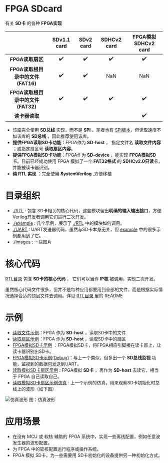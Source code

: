 FPGA SDcard
===========================
有关 **SD卡** 的各种 **FPGA实现**

|           |  SDv1.1 card       |  SDv2 card          | SDHCv2 card        | FPGA模拟SDHCv2 card |
| :-----:   | :------------:     |   :------------:    | :------------:     | :------------:     |
| **FPGA读取扇区**  | :heavy_check_mark: |  :heavy_check_mark: | :heavy_check_mark:  |  :heavy_check_mark:  | 
| **FPGA读取根目录中的文件(FAT16)** | :heavy_check_mark: |  :heavy_check_mark: | NaN  | NaN |
| **FPGA读取根目录中的文件(FAT32)** | :heavy_check_mark: |  :heavy_check_mark: | :heavy_check_mark: | :heavy_check_mark: |
| **读卡器读取**    | | | | :heavy_check_mark: |

* 该库完全使用 **SD总线** 实现，而不是 **SPI** 。笔者也有 [SPI版本](https://github.com/WangXuan95/FPGA-SDcard-File/ "SPI版本")，但读取速度不如该库的 **SD总线** ，因此推荐使用该库。
* **提供FPGA读取SD卡功能**：FPGA作为 **SD-host** ， 指定文件名 **读取文件内容** ；或指定扇区号 **读取扇区内容**。
* **提供FPGA模拟SD卡功能**：FPGA作为 **SD-device** ，能实现 **FPGA模拟SD卡**。目前已经成功使用 FPGA 模拟了一个 **FAT32格式** 的 **SDHCv2.0只读卡**，并能被读卡器识别。
* **纯 RTL 实现** ：完全使用 **SystemVerilog**  ,方便移植

# 目录组织
* [./RTL](https://github.com/WangXuan95/FPGA-SDcard/blob/master/RTL/ "./RTL") : 包含 SD卡相关的核心代码，这些模块留出**明确的输入输出接口**，方便Verilog开发者调用它们进行二次开发。
* [./example](https://github.com/WangXuan95/FPGA-SDcard/blob/master/example/ "./example") : 几个示例，展示了 [./RTL](https://github.com/WangXuan95/FPGA-SDcard/blob/master/RTL/ "./RTL") 中的模块如何调用。
* [./UART](https://github.com/WangXuan95/FPGA-SDcard/blob/master/UART/ "./UART") : UART发送器代码，虽然与SD卡本身无关，但 [example](https://github.com/WangXuan95/FPGA-SDcard/blob/master/RTL/ "example") 中的很多示例都用到了它。
* [./images](https://github.com/WangXuan95/FPGA-SDcard/blob/master/images/ "./images") : 一些图片


# 核心代码
[RTL目录](https://github.com/WangXuan95/FPGA-SDcard/blob/master/RTL/ "RTL目录") 包含 **SD卡的核心代码** ， 它们可以当作 **IP核** 被调用，实现二次开发。

虽然核心代码文件很多，但并不是每种应用都要用到全部的文件，而是根据实际情况选择合适的顶层文件去调用。详见 [RTL目录](https://github.com/WangXuan95/FPGA-SDcard/blob/master/RTL/ "RTL目录") 里的 README

# 示例
* [读取文件示例](https://github.com/WangXuan95/FPGA-SDcard/blob/master/example/ReadFile/ "读取文件示例")：FPGA 作为 **SD-host** ，读取SD卡中的文件
* [读取扇区示例](https://github.com/WangXuan95/FPGA-SDcard/blob/master/example/ReadSector/ "读取扇区示例")：FPGA 作为 **SD-host** ，读取SD卡中的扇区
* [FPGA模拟SD卡示例](https://github.com/WangXuan95/FPGA-SDcard/blob/master/example/FakeSDcard/ "FPGA模拟SD卡示例") ：FPGA模拟SD卡，将FPGA相应引脚接在读卡器上，让读卡器识别出SD卡。
* [FPGA模拟SD卡示例(Debug)](https://github.com/WangXuan95/FPGA-SDcard/blob/master/example/FakeSDcard_Debug/ "FPGA模拟SD卡示例(Debug)")：与上一个类似，但多出一个 **SD总线监视** 功能，监视到的数据包发送到UART。
* [读取模拟SD卡扇区示例](https://github.com/WangXuan95/FPGA-SDcard/blob/master/example/ReadSector_FakeSD/ "读取模拟SD卡扇区示例") : FPGA模拟 **SD卡** ，再作为 **SD-host** 去读它，相当于 FPGA 自己读取自己。
* [读取模拟SD卡扇区示例仿真](https://github.com/WangXuan95/FPGA-SDcard/blob/master/example/ReadSector_FakeSD_simulation/ "读取模拟SD卡扇区示例仿真") : 上一个示例的仿真，用来观察SD卡初始化时总线上的波形（如下图）


![仿真波形](https://github.com/WangXuan95/FPGA-SDcard/blob/master/images/wave.png)
图：仿真波形

# 应用场景
* 在没有 MCU 或 软核 辅助的 FPGA 系统中，实现一些离线配置，例如任意波发生器的波形配置。
* 为 FPGA 中的软核配置运行程序或操作系统。
* FPGA 模拟 SD卡，为一些需要用 SD卡初始化的设备提供另一种初始化方式。
